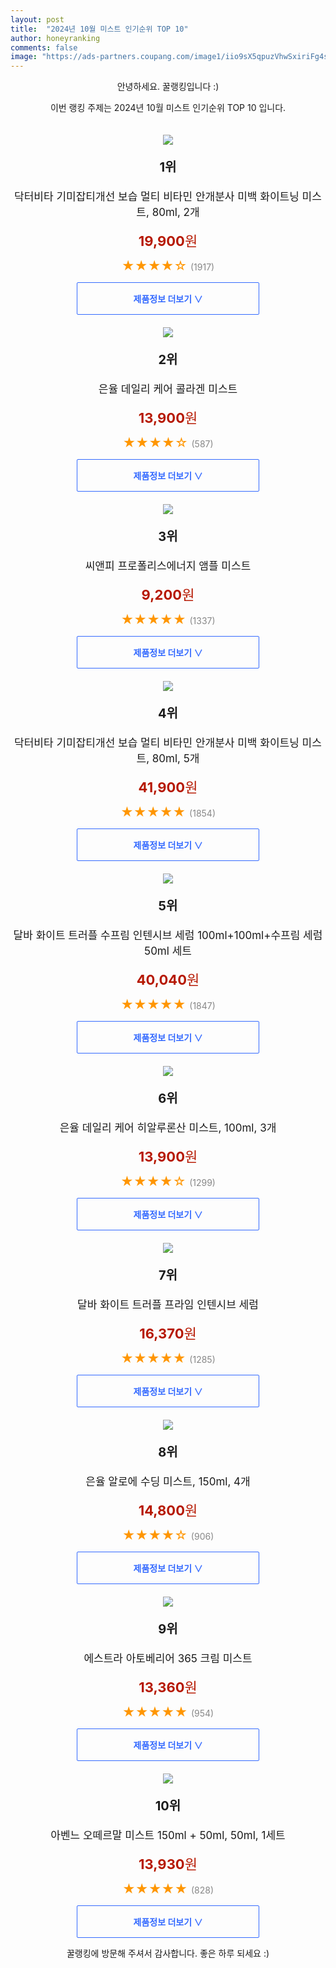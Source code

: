 ```yaml
---
layout: post
title:  "2024년 10월 미스트 인기순위 TOP 10"
author: honeyranking
comments: false
image: "https://ads-partners.coupang.com/image1/iio9sX5qpuzVhwSxiriFg4snoJva04fJxWCR8Kd8sw44MifTb5syyhp8Fsry81CiwD6s2vHEaDFsWeqUS_oYFpeRZCrxt8g4hkDUJsq0IiXmoIk31EFDLdsDhpHOhTGE8W_KkEFDICqBDf1wbg3ntuysMBOLBI4qP_46xdfJ7RiQaTCL94VMDzWrK3a7gKpZop4DO9QB5_BhOqh_AEeOjtrsLbI1VoLZtTWR5ypLkD82jTTrlcrqysfR2E731jz8JJ8O_LEoE2GWP67pNI2ggokhmTxFiE-NRz1uJ7Fm4UDU5bvWmsA7iFv76SUoSQ=="
---
```

<p style="text-align: center;">안녕하세요. 꿀랭킹입니다 :)</p>
<p style="text-align: center;">이번 랭킹 주제는 2024년 10월 미스트 인기순위 TOP 10 입니다.</p><center><img src="https://ads-partners.coupang.com/image1/iio9sX5qpuzVhwSxiriFg4snoJva04fJxWCR8Kd8sw44MifTb5syyhp8Fsry81CiwD6s2vHEaDFsWeqUS_oYFpeRZCrxt8g4hkDUJsq0IiXmoIk31EFDLdsDhpHOhTGE8W_KkEFDICqBDf1wbg3ntuysMBOLBI4qP_46xdfJ7RiQaTCL94VMDzWrK3a7gKpZop4DO9QB5_BhOqh_AEeOjtrsLbI1VoLZtTWR5ypLkD82jTTrlcrqysfR2E731jz8JJ8O_LEoE2GWP67pNI2ggokhmTxFiE-NRz1uJ7Fm4UDU5bvWmsA7iFv76SUoSQ==" style="margin-top:20px" /></center><p style="text-align: center; font-size: 20px"><b>1위</b></p><p style="text-align: center; font-size: 17px">닥터비타 기미잡티개선 보습 멀티 비타민 안개분사 미백 화이트닝 미스트, 80ml, 2개</p><p style="text-align: center;"><span style="color: #b61800; font-size: 22px;"><b>19,900</b>원</span></p><p style="text-align: center;"><span style="color: #ff9600; font-size: 20px;">★★★★☆ </span><span style="color: #878787;">(1917)</span></p><center><a href="https://link.coupang.com/re/AFFSDP?lptag=AF3899140&subid=honeyrank&pageKey=6570253472&itemId=19953236297&vendorItemId=86459394166&traceid=V0-153-3c651cedcbe5fdf3&clickBeacon=d5734210-8eda-11ef-a871-8c8689b0f610%7E3&requestid=20241020210000650273315445&token=31850C%7CMIXED"><div style="font-size: 14px; display: inline-block; padding: 15px 90px; color: #346aff; border-radius: 2px; border: 1px solid #346aff; cursor: pointer;"><b>제품정보 더보기 &or;</b></div></a></center><center><img src="https://ads-partners.coupang.com/image1/58JtiYMR8O6S9lLm50FuEEMx7KUDIAmtKVseBj4v4Kh9pRh_r-3QS6QmTnoprxnqVdooHz41EB3JpVOPQ2wJphGvkKBzF8gGth8bK8qcSjk4mo4rjTcUFKx5UYQfYQIJHZ8bQUJ8jtOwpGybyUnv0Xfog0W8DH57Hp55wCCsbAjARQk9jaNpklN8nqHQjqRV3I6iT8HqSIBrK4LJ2-vgy01TbVXROny_lzHbMT-DRoBAo2RrHvoEZiVdW2EzQ2n1FBslPE2jmS0_eIVrg7F3g1_meAivlt5oSb0b" style="margin-top:20px" /></center><p style="text-align: center; font-size: 20px"><b>2위</b></p><p style="text-align: center; font-size: 17px">은율 데일리 케어 콜라겐 미스트</p><p style="text-align: center;"><span style="color: #b61800; font-size: 22px;"><b>13,900</b>원</span></p><p style="text-align: center;"><span style="color: #ff9600; font-size: 20px;">★★★★☆ </span><span style="color: #878787;">(587)</span></p><center><a href="https://link.coupang.com/re/AFFSDP?lptag=AF3899140&subid=honeyrank&pageKey=7912980205&itemId=21718136843&vendorItemId=70504964810&traceid=V0-153-608eee9c38e3422f&requestid=20241020210000650273315445&token=31850C%7CMIXED"><div style="font-size: 14px; display: inline-block; padding: 15px 90px; color: #346aff; border-radius: 2px; border: 1px solid #346aff; cursor: pointer;"><b>제품정보 더보기 &or;</b></div></a></center><center><img src="https://ads-partners.coupang.com/image1/M4QOktPxpHdgQ8akM5RfXvLZzYwGyODYHQsCcFzSNjZ8rYaVGBak2ZekbWuf3wXsW4Qqw2S4LECKI3H6zHpXIWJJZ77BXGHs6O8P2diVPhRcLvNDIwC5H5MYyrzSxkUFU8Zg8BS4W0hMQKnHqW1vVUCsxANwHRsjumFy8nNyQP9_ZcCewDPLcqGXOHyGxWdIgV1wz9cHGeIsr0XK16cJxjq3ScezdsFh42laRjRkvbTG4PvoztHBG9sPOstjtkJwgHgPQF6Kvt_T7TjNaehpCaGHMBXKPK38fQ==" style="margin-top:20px" /></center><p style="text-align: center; font-size: 20px"><b>3위</b></p><p style="text-align: center; font-size: 17px">씨앤피 프로폴리스에너지 앰플 미스트</p><p style="text-align: center;"><span style="color: #b61800; font-size: 22px;"><b>9,200</b>원</span></p><p style="text-align: center;"><span style="color: #ff9600; font-size: 20px;">★★★★★ </span><span style="color: #878787;">(1337)</span></p><center><a href="https://link.coupang.com/re/AFFSDP?lptag=AF3899140&subid=honeyrank&pageKey=7345667324&itemId=21314948848&vendorItemId=88374438532&traceid=V0-153-1820a8a405b39a13&requestid=20241020210000650273315445&token=31850C%7CMIXED"><div style="font-size: 14px; display: inline-block; padding: 15px 90px; color: #346aff; border-radius: 2px; border: 1px solid #346aff; cursor: pointer;"><b>제품정보 더보기 &or;</b></div></a></center><center><img src="https://ads-partners.coupang.com/image1/X0s-ZvdiOnG5vpbOX4eaIT0oqpkL_loufAVBh69_LzgXQuNz50RbFBjCIK6J4TDsBdTM0t3ASLTRDCpbFGs9ekC07ft4WJ-MHTXtoaSgaDzeNUtKLgE6i_oby9-tm0vVjyZybpeSI39cre9jpqc5_Y2VmIYvJnprS5x5u6RnQ8vhPMcCExeQU_8m3sKbkCppnbyAHT3m-RtGD50URQJTPolXPTK_k1txg2wO70NDZ9otXXSz7sJRxL8M8xLp2aBpv-XBviuuHZ5XdPI0bI-fg7VYS3riZMYN1ZSltV7RLnzFLplvnGXLyxapfQqLeEA=" style="margin-top:20px" /></center><p style="text-align: center; font-size: 20px"><b>4위</b></p><p style="text-align: center; font-size: 17px">닥터비타 기미잡티개선 보습 멀티 비타민 안개분사 미백 화이트닝 미스트, 80ml, 5개</p><p style="text-align: center;"><span style="color: #b61800; font-size: 22px;"><b>41,900</b>원</span></p><p style="text-align: center;"><span style="color: #ff9600; font-size: 20px;">★★★★★ </span><span style="color: #878787;">(1854)</span></p><center><a href="https://link.coupang.com/re/AFFSDP?lptag=AF3899140&subid=honeyrank&pageKey=6570253472&itemId=14745961179&vendorItemId=81986379008&traceid=V0-153-3c651cedcbe5fdf3&clickBeacon=d5734210-8eda-11ef-b23a-98542c4e1853%7E3&requestid=20241020210000650273315445&token=31850C%7CMIXED"><div style="font-size: 14px; display: inline-block; padding: 15px 90px; color: #346aff; border-radius: 2px; border: 1px solid #346aff; cursor: pointer;"><b>제품정보 더보기 &or;</b></div></a></center><center><img src="https://ads-partners.coupang.com/image1/teEM-0gfivOjGvk5tah99KRTpfhA3xPd_FUfmoQG0mn-_FDuLh5gXIbZmqi0RaCtg9g_j-iUWmLFoVtfwrTUdTiWgqJrpF_ce_Mc0rAQKrv7KAYWf7ZK15_FxjZU_GXOSCw_otzXvpcWjsXynW0og5BhfCnTuaOruqL05o5TjnQJBj3rzGyT0CyJiFdLzoeB11gmKjdGcQbchpOfRafliXJPDT4GcGyJ6TkPA-pMtlKWJo0JFVoOEOjncj4wdPSaeJ6MftGw05Hm1V6sEg-sQ1crrKZj7EwTzA6_" style="margin-top:20px" /></center><p style="text-align: center; font-size: 20px"><b>5위</b></p><p style="text-align: center; font-size: 17px">달바 화이트 트러플 수프림 인텐시브 세럼 100ml+100ml+수프림 세럼 50ml 세트</p><p style="text-align: center;"><span style="color: #b61800; font-size: 22px;"><b>40,040</b>원</span></p><p style="text-align: center;"><span style="color: #ff9600; font-size: 20px;">★★★★★ </span><span style="color: #878787;">(1847)</span></p><center><a href="https://link.coupang.com/re/AFFSDP?lptag=AF3899140&subid=honeyrank&pageKey=6137107889&itemId=11744003733&vendorItemId=79017906112&traceid=V0-153-d899789f965a3898&requestid=20241020210000650273315445&token=31850C%7CMIXED"><div style="font-size: 14px; display: inline-block; padding: 15px 90px; color: #346aff; border-radius: 2px; border: 1px solid #346aff; cursor: pointer;"><b>제품정보 더보기 &or;</b></div></a></center><center><img src="https://ads-partners.coupang.com/image1/GM63_dK3f8q8q6CxGFXUM7gskEEqY8l8DmI27ffv3espVA0VmsamWLaCWjOBwQIsJItWc3ubzmuy_-fTGRSB6bQDiYAux1l5u5PJ5jp8flddIS8RLZBxDjlSbmNQN9iBlIKZoqJKBrrxjOzQb5Jm1tt5UbtrXTMv7WPJVN764o_GYhQhksc9i1MilEEO39mc7XeF1OXZJ1ouAsLq0ypVWI-7bbz9HOrwVVeFUzk1sIQ8OcRUL8NoZPveAoaXL9YYdxQ7F4Q8GxU1TlAZQcxfTu45bT9hVZDWzTAEUMX8-Q==" style="margin-top:20px" /></center><p style="text-align: center; font-size: 20px"><b>6위</b></p><p style="text-align: center; font-size: 17px">은율 데일리 케어 히알루론산 미스트, 100ml, 3개</p><p style="text-align: center;"><span style="color: #b61800; font-size: 22px;"><b>13,900</b>원</span></p><p style="text-align: center;"><span style="color: #ff9600; font-size: 20px;">★★★★☆ </span><span style="color: #878787;">(1299)</span></p><center><a href="https://link.coupang.com/re/AFFSDP?lptag=AF3899140&subid=honeyrank&pageKey=1459876591&itemId=2511927780&vendorItemId=70504964915&traceid=V0-153-565d6412bfde677a&clickBeacon=d5734210-8eda-11ef-a039-5d7209b2d499%7E3&requestid=20241020210000650273315445&token=31850C%7CMIXED"><div style="font-size: 14px; display: inline-block; padding: 15px 90px; color: #346aff; border-radius: 2px; border: 1px solid #346aff; cursor: pointer;"><b>제품정보 더보기 &or;</b></div></a></center><center><img src="https://ads-partners.coupang.com/image1/RMV2jiCKcJ5B0swvRG0HPzoI7lZQ_3k3U0_oQo1PWPd63-WGn-R_nzycVnFI_-FVO34xt1Qep7SREebKmyTPtJwKaHWep3VlW2xHjra6zvMn89Nv_o3ZMSvu2ipXfCqwnNf3KSUVb7ryc5C00Txk36xHK-fEBhISwZuCbSTeSyPkdwpDpvgXioUL_xFxM9FFmYHojzFmpctB9PFEpq-uXBZMTTxi6TJ9I61RTYbO-6SpJmFxPZj2BQfpG_i1fdYfm_nD70qvgCvlab6yONws480sLB0o4kVOI70=" style="margin-top:20px" /></center><p style="text-align: center; font-size: 20px"><b>7위</b></p><p style="text-align: center; font-size: 17px">달바 화이트 트러플 프라임 인텐시브 세럼</p><p style="text-align: center;"><span style="color: #b61800; font-size: 22px;"><b>16,370</b>원</span></p><p style="text-align: center;"><span style="color: #ff9600; font-size: 20px;">★★★★★ </span><span style="color: #878787;">(1285)</span></p><center><a href="https://link.coupang.com/re/AFFSDP?lptag=AF3899140&subid=honeyrank&pageKey=8142647176&itemId=23141066809&vendorItemId=86251834520&traceid=V0-153-e311ff764c704f0b&requestid=20241020210000650273315445&token=31850C%7CMIXED"><div style="font-size: 14px; display: inline-block; padding: 15px 90px; color: #346aff; border-radius: 2px; border: 1px solid #346aff; cursor: pointer;"><b>제품정보 더보기 &or;</b></div></a></center><center><img src="https://ads-partners.coupang.com/image1/-iSP7uXK6YOeiZeY-p0aWH6z36_GarkCjeW9VfnS7DO98LQlPxSQHSWJRghzQRC9GB3lC4fMjzbHH9HYP93MrfFu0YDzKtWuo_IlXU68-F-EReJk1MNQokslWYLVRz1VFLKcVMAQw9JkTVEDUI-Lph5SYlDn71ZxfDNfeE4VU3mBQ4h8TfUxZtZvPu3GF0l0_8NQ0ITBewzkCOyICKlCUc7UwkAbDTYFjqvk-2x6dQAVR2Uvl7RMs-Xchyq2SH9KJbeVoF8sU7DvnnU-EQS9WXDQDLrjMfkQdKx9PEw=" style="margin-top:20px" /></center><p style="text-align: center; font-size: 20px"><b>8위</b></p><p style="text-align: center; font-size: 17px">은율 알로에 수딩 미스트, 150ml, 4개</p><p style="text-align: center;"><span style="color: #b61800; font-size: 22px;"><b>14,800</b>원</span></p><p style="text-align: center;"><span style="color: #ff9600; font-size: 20px;">★★★★☆ </span><span style="color: #878787;">(906)</span></p><center><a href="https://link.coupang.com/re/AFFSDP?lptag=AF3899140&subid=honeyrank&pageKey=7912979989&itemId=21718136210&vendorItemId=4622133994&traceid=V0-153-befc05500647aff0&clickBeacon=d5734210-8eda-11ef-b323-9bb260e00f7b%7E3&requestid=20241020210000650273315445&token=31850C%7CMIXED"><div style="font-size: 14px; display: inline-block; padding: 15px 90px; color: #346aff; border-radius: 2px; border: 1px solid #346aff; cursor: pointer;"><b>제품정보 더보기 &or;</b></div></a></center><center><img src="https://ads-partners.coupang.com/image1/cys6ZyulG6vS1sJWc1_tje5EgtWM3wtYizLlHwUSVJcngaPuclTkTfp9yqFecNTdUTeZ4fNir0ieE_5sKhLMfX_1fmfa4v8R9sdGXPNvB4X9eY0nZ0GwSN18d14jnFFHPUNTm3gkPvnNwAIyft4INUEoiJl77Q8tfDBHBZJEpRW6Uy74oHRuW32unMN_BWmYLdibbK6KCzy3nqBVP9RQIpekvkYrZvHF5B5WR1XsbVfXSjlmln5E8Fd_yLQTeQpjIrlmySuPk2n4jblcLt4lO8LpX0yRY-6ChtQR" style="margin-top:20px" /></center><p style="text-align: center; font-size: 20px"><b>9위</b></p><p style="text-align: center; font-size: 17px">에스트라 아토베리어 365 크림 미스트</p><p style="text-align: center;"><span style="color: #b61800; font-size: 22px;"><b>13,360</b>원</span></p><p style="text-align: center;"><span style="color: #ff9600; font-size: 20px;">★★★★★ </span><span style="color: #878787;">(954)</span></p><center><a href="https://link.coupang.com/re/AFFSDP?lptag=AF3899140&subid=honeyrank&pageKey=4352455743&itemId=18537172463&vendorItemId=80007190663&traceid=V0-153-14131e23008b40cd&requestid=20241020210000650273315445&token=31850C%7CMIXED"><div style="font-size: 14px; display: inline-block; padding: 15px 90px; color: #346aff; border-radius: 2px; border: 1px solid #346aff; cursor: pointer;"><b>제품정보 더보기 &or;</b></div></a></center><center><img src="https://ads-partners.coupang.com/image1/vWVbO5J_PF5WB4XhvclIdeiTzxQV5klHyKHOiPi3SbIcSXgWWOxD6pW4WjiBYXM5XpjWrBtcko8zBvm85HWLStUbmv2clSqeBM_8WFhvllQFhUkRbBNp1nrgLJEoFxGzu92_Cy2i7-lcbgrxqJm91bBe44ZEVgz4XQXRjMSxwTGFbtP_1_ENpiCdHQKsxkFTsJNoHd8msxJOAd-bY-tnPMaRRz0HStjDon0vbiRWecMip0CFzoF308taEXi6pJ4N5qmZ866slq5Lnr0SJg4XQnPuNqZySCvEz0INh0kw6w==" style="margin-top:20px" /></center><p style="text-align: center; font-size: 20px"><b>10위</b></p><p style="text-align: center; font-size: 17px">아벤느 오떼르말 미스트 150ml + 50ml, 50ml, 1세트</p><p style="text-align: center;"><span style="color: #b61800; font-size: 22px;"><b>13,930</b>원</span></p><p style="text-align: center;"><span style="color: #ff9600; font-size: 20px;">★★★★★ </span><span style="color: #878787;">(828)</span></p><center><a href="https://link.coupang.com/re/AFFSDP?lptag=AF3899140&subid=honeyrank&pageKey=8393742791&itemId=7275351253&vendorItemId=74566698215&traceid=V0-153-e9e9b0657c0feeca&clickBeacon=d5736920-8eda-11ef-9c24-e667f92c9aa0%7E3&requestid=20241020210000650273315445&token=31850C%7CMIXED"><div style="font-size: 14px; display: inline-block; padding: 15px 90px; color: #346aff; border-radius: 2px; border: 1px solid #346aff; cursor: pointer;"><b>제품정보 더보기 &or;</b></div></a></center><p style="text-align: center;">꿀랭킹에 방문해 주셔서 감사합니다. 좋은 하루 되세요 :)</p>